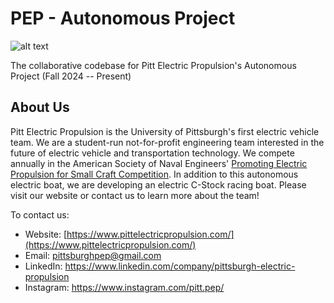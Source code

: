 # PEP - Autonomous Project

![alt text](https://www.sustainable.pitt.edu/wp-content/uploads/2022/08/Pitt-Electric-Propulsion-Logo.png)

The collaborative codebase for Pitt Electric Propulsion's Autonomous Project (Fall 2024 -- Present)

## About Us

Pitt Electric Propulsion is the University of Pittsburgh's first electric vehicle team. We are a student-run not-for-profit engineering team interested in the future of electric vehicle and transportation technology. We compete annually in the American Society of Naval Engineers' [Promoting Electric Propulsion for Small Craft Competition](https://www.navalengineers.org/Education/Promoting-Electric-Propulsion-PEP). In addition to this autonomous electric boat, we are developing an electric C-Stock racing boat. Please visit our website or contact us to learn more about the team!

To contact us: <br />
- Website: [https://www.pittelectricpropulsion.com/](https://www.pittelectricpropulsion.com/) <br />
- Email: pittsburghpep@gmail.com <br />
- LinkedIn: https://www.linkedin.com/company/pittsburgh-electric-propulsion <br />
- Instagram: https://www.instagram.com/pitt.pep/ <br />
